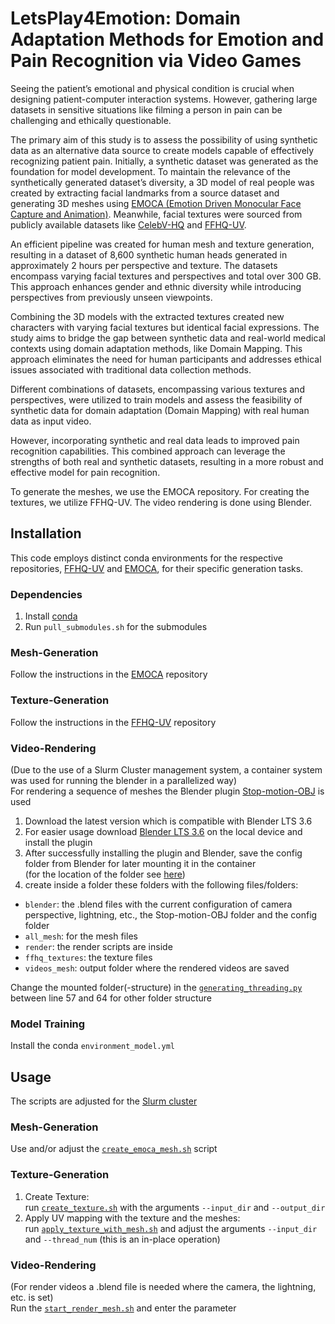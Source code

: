 # LetsPlay4Emotion: Domain Adaptation Methods for Emotion and Pain Recognition via Video Games

Seeing the patient’s emotional and physical condition is crucial when designing patient-computer interaction systems. However, gathering large datasets in sensitive situations like filming a person in pain can be challenging and ethically questionable. 

The primary aim of this study is to assess the possibility of using synthetic data as an alternative data source to create models capable of effectively recognizing patient pain. Initially, a synthetic dataset was generated as the foundation for model development. To maintain the relevance of the synthetically generated dataset’s diversity, a 3D model of real people was created by extracting facial landmarks from a source dataset and generating 3D meshes using [EMOCA (Emotion Driven Monocular Face Capture and Animation)](https://github.com/radekd91/emoca). Meanwhile, facial textures were sourced from publicly available datasets like [CelebV-HQ](https://github.com/CelebV-HQ/CelebV-HQ.git) and [FFHQ-UV](https://github.com/csbhr/FFHQ-UV). 

An efficient pipeline was created for human mesh and texture generation, resulting in a dataset of 8,600 synthetic human heads generated in approximately 2 hours per perspective and texture. The datasets encompass varying facial textures and perspectives and total over 300 GB. This approach enhances gender and ethnic diversity while introducing perspectives from previously unseen viewpoints. 

Combining the 3D models with the extracted textures created new characters with varying facial textures but identical facial expressions. The study aims to bridge the gap between synthetic data and real-world medical contexts using domain adaptation methods, like Domain Mapping. This approach eliminates the need for human participants and addresses ethical issues associated with traditional data collection methods. 

Different combinations of datasets, encompassing various textures and perspectives, were utilized to train models and assess the feasibility of synthetic data for domain adaptation (Domain Mapping) with real human data as input video. 

However, incorporating synthetic and real data leads to improved pain recognition capabilities. This combined approach can leverage the strengths of both real and synthetic datasets, resulting in a more robust and effective model for pain recognition.

To generate the meshes, we use the EMOCA repository. For creating the textures, we utilize FFHQ-UV. The video rendering is done using Blender.

## Installation 
This code employs distinct conda environments for the respective repositories, [FFHQ-UV](https://github.com/csbhr/FFHQ-UV) and [EMOCA](https://github.com/radekd91/emoca), for their specific generation tasks.

### Dependencies
1) Install [conda](https://docs.anaconda.com/free/miniconda/)
2) Run `pull_submodules.sh` for the submodules
### Mesh-Generation
Follow the instructions in the [EMOCA](https://github.com/radekd91/emoca/tree/release/EMOCA_v2/gdl_apps/EMOCA#installation) repository
### Texture-Generation
Follow the instructions in the [FFHQ-UV](https://github.com/csbhr/FFHQ-UV/tree/main?tab=readme-ov-file#dependencies) repository
### Video-Rendering
(Due to the use of a Slurm Cluster management system, a container system was used for running the blender in a parallelized way) \
For rendering a sequence of meshes the Blender plugin [Stop-motion-OBJ](https://github.com/neverhood311/Stop-motion-OBJ/releases) is used
1) Download the latest version which is compatible with Blender LTS 3.6
2) For easier usage download [Blender LTS 3.6](https://www.blender.org/download/lts/3-6/) on the local device and install the plugin
3) After successfully installing the plugin and Blender, save the config folder from Blender for later mounting it in the container \
   (for the location of the folder see [here](https://blender.stackexchange.com/a/82))
4) create inside a folder these folders with the following files/folders:
* `blender`: the .blend files with the current configuration of camera perspective, lightning, etc., the Stop-motion-OBJ folder and the config folder
* `all_mesh`: for the mesh files
* `render`: the render scripts are inside
* `ffhq_textures`: the texture files
* `videos_mesh`: output folder where the rendered videos are saved

Change the mounted folder(-structure) in the [`generating_threading.py`](render/generating_threading.py) between line 57 and 64 for other folder structure
### Model Training
Install the conda `environment_model.yml`

## Usage
The scripts are adjusted for the [Slurm cluster](https://slurm.schedmd.com/)

### Mesh-Generation
Use and/or adjust the [`create_emoca_mesh.sh`](mesh/create_emoca_mesh.sh) script 

### Texture-Generation
1) Create Texture: \
   run [`create_texture.sh`](texture/create_texture.sh) with the arguments `--input_dir` and `--output_dir`
2) Apply UV mapping with the texture and the meshes: \
   run [`apply_texture_with_mesh.sh`](texture/apply_texture_with_mesh.sh) and adjust the arguments `--input_dir` and `--thread_num` (this is an in-place operation)
### Video-Rendering
(For render videos a .blend file is needed where the camera, the lightning, etc. is set) \
Run the [`start_render_mesh.sh`](render/start_render_mesh.sh) and enter the parameter



